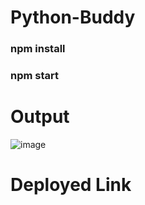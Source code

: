 # Python-Buddy

### npm install
### npm start

# Output

![image](https://github.com/user-attachments/assets/ff3ef41e-f406-4a30-b578-390792dc683a)

# Deployed Link

[](https://skcchandrukt.vercel.app/)
